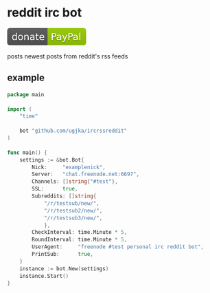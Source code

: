 # reddit irc bot

[![Donate](paypal.svg?raw=true)](https://www.paypal.me/ugjka)

posts newest posts from reddit's rss feeds

## example

```go
package main

import (
    "time"

    bot "github.com/ugjka/ircrssreddit"
)

func main() {
    settings := &bot.Bot{
        Nick:     "examplenick",
        Server:   "chat.freenode.net:6697",
        Channels: []string{"#test"},
        SSL:      true,
        Subreddits: []string{
            "/r/testsub/new/",
            "/r/testsub2/new/",
            "/r/testsub3/new/",
            },
        CheckInterval: time.Minute * 5,
        RoundInterval: time.Minute * 5,
        UserAgent:     "freenode #test personal irc reddit bot",
        PrintSub:      true,
    }
    instance := bot.New(settings)
    instance.Start()
}
```

